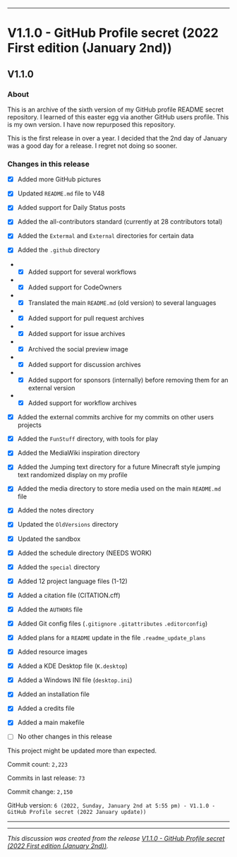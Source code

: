 ***

# V1.1.0 - GitHub Profile secret (2022 First edition (January 2nd))

## V1.1.0

### About

This is an archive of the sixth version of my GitHub profile README secret repository. I learned of this easter egg via another GitHub users profile. This is my own version. I have now repurposed this repository.

This is the first release in over a year. I decided that the 2nd day of January was a good day for a release. I regret not doing so sooner.

### Changes in this release

- [x] Added more GitHub pictures

- [x] Updated `README.md` file to V48

- [x] Added support for Daily Status posts

- [x] Added the all-contributors standard (currently at 28 contributors total)

- [x] Added the `Extermal` and `External` directories for certain data

- [x] Added the `.github` directory

- - [x] Added support for several workflows

- - [x] Added support for CodeOwners

- - [x] Translated the main `README.md` (old version) to several languages

- - [x] Added support for pull request archives

- - [x] Added support for issue archives

- - [x] Archived the social preview image

- - [x] Added support for discussion archives

- - [x] Added support for sponsors (internally) before removing them for an external version

- - [x] Added support for workflow archives

- [x] Added the external commits archive for my commits on other users projects

- [x] Added the `FunStuff` directory, with tools for play

- [x] Added the MediaWiki inspiration directory

- [x] Added the Jumping text directory for a future Minecraft style jumping text randomized display on my profile

- [x] Added the media directory to store media used on the main `README.md` file

- [x] Added the notes directory

- [x] Updated the `OldVersions` directory

- [x] Updated the sandbox

- [x] Added the schedule directory (NEEDS WORK)

- [x] Added the `special` directory

- [x] Added 12 project language files (1-12)

- [x] Added a citation file (CITATION.cff)

- [x] Added the `AUTHORS` file

- [x] Added Git config files (`.gitignore` `.gitattributes` `.editorconfig`)

- [x] Added plans for a `README` update in the file `.readme_update_plans`

- [x] Added resource images

- [x] Added a KDE Desktop file (`K.desktop`)

- [x] Added a Windows INI file (`desktop.ini`)

- [x] Added an installation file

- [x] Added a credits file

- [x] Added a main makefile

- [ ] No other changes in this release

This project might be updated more than expected.

Commit count: `2,223`

Commits in last release: `73`

Commit change: `2,150`

GitHub version: `6 (2022, Sunday, January 2nd at 5:55 pm) - V1.1.0 - GitHub Profile secret (2022 January update))`

***


<hr /><em>This discussion was created from the release <a href='https://github.com/seanpm2001/seanpm2001/releases/tag/V1.1.0'>V1.1.0 - GitHub Profile secret (2022 First edition (January 2nd))</a>.</em>
